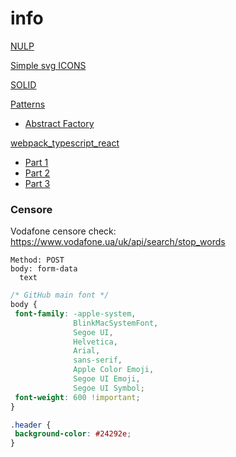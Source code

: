 # info

[NULP](nulp)


[Simple svg ICONS](https://simpleicons.org/)

[SOLID](solid)

[Patterns](patterns)
 - [Abstract Factory](patterns/abstract_factory)
 

[webpack_typescript_react](webpack_typescript_react)
 - [Part 1](webpack_typescript_react/part_1.md)
 - [Part 2](webpack_typescript_react/part_2.md)
 - [Part 3](webpack_typescript_react/part_3.md)


### Censore
Vodafone censore check: https://www.vodafone.ua/uk/api/search/stop_words
```
Method: POST
body: form-data
  text
```



```css
/* GitHub main font */
body {
 font-family: -apple-system,
              BlinkMacSystemFont,
              Segoe UI,
              Helvetica,
              Arial,
              sans-serif,
              Apple Color Emoji,
              Segoe UI Emoji,
              Segoe UI Symbol;
 font-weight: 600 !important;
}

.header {
 background-color: #24292e;
}


```
